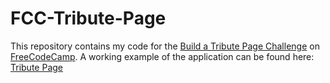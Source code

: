 # FCC-Tribute-Page

This repository contains my code for the [Build a Tribute Page Challenge](https://www.freecodecamp.com/challenges/build-a-tribute-page) on [FreeCodeCamp](https://www.freecodecamp.com/). A working example of the application can be found here: [Tribute Page](http://codepen.io/JosephVega/pen/bZzORN)
